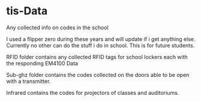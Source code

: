 # tis-Data
Any collected info on codes in the school

I used a flipper zero during these years and will update if i get anything else. Currently no other can do the stuff i do in school. This is for future students.

RFID folder contains any collected RFID tags for school lockers each with the responding EM4100 Data

Sub-ghz folder contains the codes collected on the doors able to be open with a transmitter.

Infrared contains the codes for projectors of classes and auditoriums.
